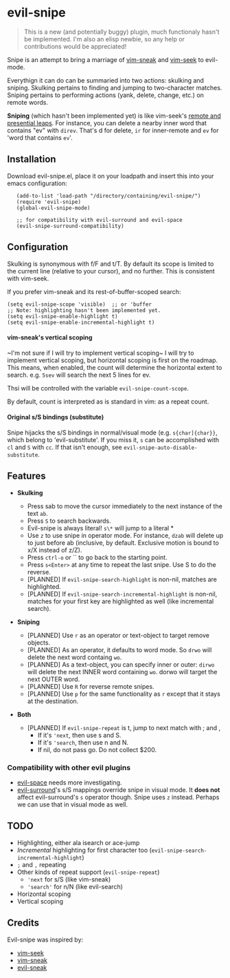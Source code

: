 # evil-snipe

> This is a new (and potentially buggy) plugin, much functionaly hasn't be
> implemented. I'm also an elisp newbie, so any help or contributions would be
> appreciated!

Snipe is an attempt to bring a marriage of
[vim-sneak](https://github.com/justinmk/vim-sneak) and
[vim-seek](https://github.com/goldfeld/vim-seek) to evil-mode.

Everythign it can do can be summaried into two actions: skulking and sniping.
Skulking pertains to finding and jumping to two-character matches. Sniping
pertains to performing actions (yank, delete, change, etc.) on remote words.

**Sniping** (which hasn't been implemented yet) is like vim-seek's
[remote and presential leaps](https://github.com/goldfeld/vim-seek#leaping-motions).
For instance, you can delete a nearby inner word that contains "ev" with
`direv`. That's d for delete, `ir` for inner-remote and `ev` for 'word that
contains `ev`'.

## Installation

Download evil-snipe.el, place it on your loadpath and insert this into your
emacs configuration:

```elisp
   (add-to-list 'load-path "/directory/containing/evil-snipe/")
   (require 'evil-snipe)
   (global-evil-snipe-mode)

   ;; for compatibility with evil-surround and evil-space
   (evil-snipe-surround-compatibility)
```

## Configuration

Skulking is synonymous with f/F and t/T. By default its scope is limited to
the current line (relative to your cursor), and no further. This is consistent
with vim-seek.

If you prefer vim-sneak and its rest-of-buffer-scoped search:

    (setq evil-snipe-scope 'visible)  ;; or 'buffer
    ;; Note: highlighting hasn't been implemented yet.
    (setq evil-snipe-enable-highlight t)
    (setq evil-snipe-enable-incremental-highlight t)

#### vim-sneak's vertical scoping

~I'm not sure if I will try to implement vertical scoping~ I will try to
implement vertical scoping, but horizontal scoping is first on the roadmap. This
means, when enabled, the count will determine the horizontal extent to search.
e.g. `5sev` will search the next 5 lines for ev.

Thsi will be controlled with the variable `evil-snipe-count-scope`.

By default, count is interpreted as is standard in vim: as a repeat count.

#### Original s/S bindings (substitute)

Snipe hijacks the s/S bindings in normal/visual mode (e.g. `s{char]{char}}`,
which belong to 'evil-substitute'. If you miss it, `s` can be accomplished with
`cl` and `S` with `cc`. If that isn't enough, see
`evil-snipe-auto-disable-substitute`.

## Features

* **Skulking**
  * Press sab to move the cursor immediately to the next instance of
    the text `ab`.
  * Press `S` to search backwards.
  * Evil-snipe is always literal! `s\*` will jump to a literal \*
  * Use `z` to use snipe in operator mode. For instance, `dzab` will delete up
    to just before ab (inclusive, by default. Exclusive motion is bound to x/X
    instead of z/Z).
  * Press `ctrl-o` or \`\` to go back to the starting point.
  * Press `s<Enter>` at any time to repeat the last snipe. Use S to do the reverse.
  * [PLANNED] If `evil-snipe-search-highlight` is non-nil, matches are
    highlighted.
  * [PLANNED] If `evil-snipe-search-incremental-highlight` is non-nil, matches for your
    first key are highlighted as well (like incremental search).

* **Sniping**
  * [PLANNED] Use `r` as an operator or text-object to target remove objects.
  * [PLANNED] As an operator, it defaults to word mode. So `drwo` will delete the
    next word containg `wo`.
  * [PLANNED] As a text-object, you can specify inner or outer: `dirwo` will
    delete the next INNER word containing `wo`. dorwo will target the next OUTER
    word.
  * [PLANNED] Use `R` for reverse remote snipes.
  * [PLANNED] Use `p` for the same functionality as `r` except that it stays at the
    destination.

* **Both**
  * [PLANNED] If `evil-snipe-repeat` is t, jump to next match with ; and ,
    * If it's `'next`, then use s and S.
    * If it's `'search`, then use n and N.
    * If nil, do not pass go. Do not collect $200.

### Compatibility with other evil plugins

* [evil-space](https://github.com/linktohack/evil-space) needs more investigating.
* [evil-surround](https://github.com/timcharper/evil-surround)'s s/S mappings
  override snipe in visual mode. It **does not** affect evil-surround's `s`
  operator though. Snipe uses `z` instead. Perhaps we can use that in visual
  mode as well.

## TODO

* Highlighting, either ala isearch or ace-jump
* *Incremental* highlighting for first character too
  (`evil-snipe-search-incremental-highlight`)
* `;` and `,` repeating
* Other kinds of repeat support (`evil-snipe-repeat`)
  * `'next` for s/S (like vim-sneak)
  * `'search'` for n/N (like evil-search)
* Horizontal scoping
* Vertical scoping

## Credits

Evil-snipe was inspired by:

* [vim-seek](https://github.com/goldfeld/vim-seek)
* [vim-sneak](https://github.com/justinmk/vim-sneak)
* [evil-sneak](https://github.com/AshleyMoni/evil-sneak)
